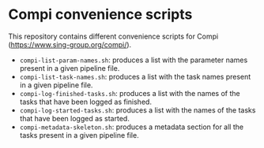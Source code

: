 # Compi convenience scripts

This repository contains different convenience scripts for Compi (https://www.sing-group.org/compi/).

- `compi-list-param-names.sh`: produces a list with the parameter names present in a given pipeline file.
- `compi-list-task-names.sh`:  produces a list with the task names present in a given pipeline file.
- `compi-log-finished-tasks.sh`: produces a list with the names of the tasks that have been logged as finished.
- `compi-log-started-tasks.sh`: produces a list with the names of the tasks that have been logged as started.
- `compi-metadata-skeleton.sh`: produces a metadata section for all the tasks present in a given pipeline file.
